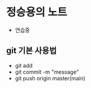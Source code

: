 # 정승용의 노트

- 연습중

## git 기본 사용법

- git add
- git commit -m "message"
- git push origin master(main)
